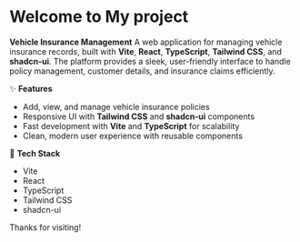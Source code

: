 # Welcome to My project



**Vehicle Insurance Management**
A web application for managing vehicle insurance records, built with **Vite**, **React**, **TypeScript**, **Tailwind CSS**, and **shadcn-ui**. The platform provides a sleek, user-friendly interface to handle policy management, customer details, and insurance claims efficiently.

✨ **Features**

* Add, view, and manage vehicle insurance policies
* Responsive UI with **Tailwind CSS** and **shadcn-ui** components
* Fast development with **Vite** and **TypeScript** for scalability
* Clean, modern user experience with reusable components

🔧 **Tech Stack**

* Vite
* React
* TypeScript
* Tailwind CSS
* shadcn-ui



Thanks for visiting!
